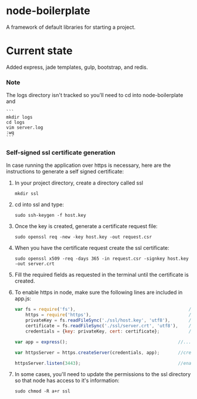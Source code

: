 node-boilerplate
================

A framework of default libraries for starting a project.

# Current state

Added express, jade templates, gulp, bootstrap, and redis.

### Note

The logs directory isn't tracked so you'll need to cd into node-boilerplate and

    ```
    mkdir logs
    cd logs
    vim server.log
    :wq
    ```

### Self-signed ssl certificate generation

In case running the application over https is necessary, here are the instructions to generate a self signed certificate:

1. In your project directory, create a directory called ssl


    ```
    mkdir ssl
    ```


2. cd into ssl and type:


    ```
    sudo ssh-keygen -f host.key
    ```


3. Once the key is created, generate a certificate request file:


    ```
    sudo openssl req -new -key host.key -out request.csr
    ```


4. When you have the certificate request create the ssl certificate:

    ```
    sudo openssl x509 -req -days 365 -in request.csr -signkey host.key -out server.crt
    ```

5. Fill the required fields as requested in the terminal until the certificate is created.

6. To enable https in node, make sure the following lines are included in app.js:

    ```javascript
    var fs = require('fs'),                                           //includes the file system package
        https = require('https'),                                     //includes the https package
        privateKey = fs.readFileSync('./ssl/host.key', 'utf8'),       //reads the recently created ssl key
        certificate = fs.readFileSync('./ssl/server.crt', 'utf8'),    //reads the ssl certificate
        credentials = {key: privateKey, cert: certificate};           //puts the key and certificate in the right format for the https package to read them

    var app = express();                                          //...configure express

    var httpsServer = https.createServer(credentials, app);       //creates an https server instance with the assigned credentials

    httpsServer.listen(3443);                                     //enables https server connections in https://localhost:3443
    ```

7. In some cases, you'll need to update the permissions to the ssl directory so that node has access to it's information:

    ```
    sudo chmod -R a+r ssl
    ```